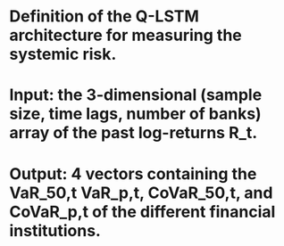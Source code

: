 # Definition of the Q-LSTM architecture for measuring the systemic risk. 


# Input: the 3-dimensional  (sample size, time lags, number of banks) array of the past log-returns R_t. 
# Output: 4 vectors containing  the VaR_50,t VaR_p,t, CoVaR_50,t, and CoVaR_p,t of the different financial institutions. 
